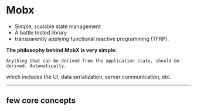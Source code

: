 # Mobx

- Simple, scalable state management
- A battle tested library
- transparently applying functional reactive programming (TFRP).

**The philosophy behind MobX is very simple:**

`Anything that can be derived from the application state, should be derived. Automatically.`

which includes the UI, data serialization, server communication, etc.

---

## few core concepts
